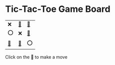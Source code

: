 # Tic-Tac-Toe Game Board
|   |   |   |
|---|---|---|
|❌ |[🔎](XOXOXEEEO.md) |[🔎](XEOOXXEEO.md) |
|⭕ |❌ |[🔎](XEXOXOEEO.md) |
|[🔎](XEEOXEOXO.md) |[🔎](XEEOXEXOO.md) |⭕ |

Click on the 🔎 to make a move